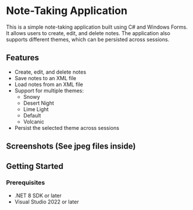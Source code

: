 # Note-Taking Application

This is a simple note-taking application built using C# and Windows Forms. It allows users to create, edit, and delete notes. The application also supports different themes, which can be persisted across sessions.

## Features

- Create, edit, and delete notes
- Save notes to an XML file
- Load notes from an XML file
- Support for multiple themes:
  - Snowy
  - Desert Night
  - Lime Light
  - Default
  - Volcanic
- Persist the selected theme across sessions

## Screenshots (See jpeg files inside)

## Getting Started

### Prerequisites

- .NET 8 SDK or later
- Visual Studio 2022 or later

